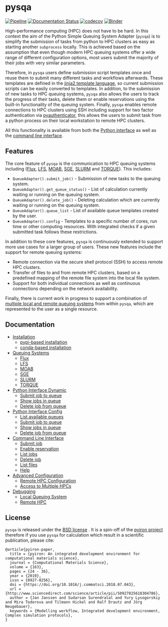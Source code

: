 # pysqa

[![Pipeline](https://github.com/pyiron/pysqa/actions/workflows/pipeline.yml/badge.svg)](https://github.com/pyiron/pysqa/actions/workflows/pipeline.yml)
[![Documentation Status](https://readthedocs.org/projects/pysqa/badge/?version=latest)](https://pysqa.readthedocs.io/en/latest/?badge=latest)
[![codecov](https://codecov.io/gh/pyiron/pysqa/graph/badge.svg?token=N753OWIAUW)](https://codecov.io/gh/pyiron/pysqa)
[![Binder](https://mybinder.org/badge_logo.svg)](https://mybinder.org/v2/gh/pyiron/pysqa/HEAD?labpath=example_config.ipynb)

High-performance computing (HPC) does not have to be hard. In this context the aim of the Python Simple Queuing System 
Adapter (`pysqa`) is to simplify the submission of tasks from python to HPC clusters as easy as starting another 
`subprocess` locally. This is achieved based on the assumption that even though modern HPC queuing systems offer a wide 
range of different configuration options, most users submit the majority of their jobs with very similar parameters. 

Therefore, in `pysqa` users define submission script templates once and reuse them to submit many different tasks and 
workflows afterwards. These templates are defined in the [jinja2 template language](https://palletsprojects.com/p/jinja/),
so current submission scripts can be easily converted to templates. In addition, to the submission of new tasks to HPC
queuing systems, `pysqa` also allows the users to track the progress of their tasks, delete them or enable reservations 
using the built-in functionality of the queuing system. Finally, `pysqa` enables remote connections to HPC clusters 
using SSH including support for two factor authentication via [pyauthenticator](https://github.com/jan-janssen/pyauthenticator), 
this allows the users to submit task from a python process on their local workstation to remote HPC clusters.

All this functionality is available from both the [Python interface](https://pysqa.readthedocs.io/en/latest/example.html) 
as well as the [command line interface](https://pysqa.readthedocs.io/en/latest/command.html). 

## Features
The core feature of `pysqa` is the communication to HPC queuing systems including ([Flux](https://pysqa.readthedocs.io/en/latest/queue.html#flux), 
[LFS](https://pysqa.readthedocs.io/en/latest/queue.html#lfs), [MOAB](https://pysqa.readthedocs.io/en/latest/queue.html#moab), 
[SGE](https://pysqa.readthedocs.io/en/latest/queue.html#sge), [SLURM](https://pysqa.readthedocs.io/en/latest/queue.html#slurm) 
and [TORQUE](https://pysqa.readthedocs.io/en/latest/queue.html#torque)). This includes: 

* `QueueAdapter().submit_job()` - Submission of new tasks to the queuing system. 
* `QueueAdapter().get_queue_status()` - List of calculation currently waiting or running on the queuing system. 
* `QueueAdapter().delete_job()` - Deleting calculation which are currently waiting or running on the queuing system. 
* `QueueAdapter().queue_list` - List of available queue templates created by the user.
* `QueueAdapter().config` - Templates to a specific number of cores, run time or other computing resources. With 
  integrated checks if a given submitted task follows these restrictions. 

In addition to these core features, `pysqa` is continuously extended to support more use cases for a larger group of 
users. These new features include the support for remote queuing systems: 

* Remote connection via the secure shell protocol (SSH) to access remote HPC clusters.
* Transfer of files to and from remote HPC clusters, based on a predefined mapping of the remote file system into the 
  local file system. 
* Support for both individual connections as well as continuous connections depending on the network availability. 

Finally, there is current work in progress to support a combination of [multiple local and remote queuing systems](https://pysqa.readthedocs.io/en/latest/advanced.html) 
from within `pysqa`, which are represented to the user as a single resource. 

## Documentation

* [Installation](https://pysqa.readthedocs.io/en/latest/installation.html)
  * [pypi-based installation](https://pysqa.readthedocs.io/en/latest/installation.html#pypi-based-installation)
  * [conda-based installation](https://pysqa.readthedocs.io/en/latest/installation.html#conda-based-installation)
* [Queuing Systems](https://pysqa.readthedocs.io/en/latest/queue.html)
  * [Flux](https://pysqa.readthedocs.io/en/latest/queue.html#flux)
  * [LFS](https://pysqa.readthedocs.io/en/latest/queue.html#lfs)
  * [MOAB](https://pysqa.readthedocs.io/en/latest/queue.html#moab)
  * [SGE](https://pysqa.readthedocs.io/en/latest/queue.html#sge)
  * [SLURM](https://pysqa.readthedocs.io/en/latest/queue.html#slurm)
  * [TORQUE](https://pysqa.readthedocs.io/en/latest/queue.html#torque)
* [Python Interface Dynamic](https://pysqa.readthedocs.io/en/latest/example_queue_type.html)
  * [Submit job to queue](https://pysqa.readthedocs.io/en/latest/example_queue_type.html#submit-job-to-queue)
  * [Show jobs in queue](https://pysqa.readthedocs.io/en/latest/example_queue_type.html#show-jobs-in-queue)
  * [Delete job from queue](https://pysqa.readthedocs.io/en/latest/example_queue_type.html#delete-job-from-queue)
* [Python Interface Config](https://pysqa.readthedocs.io/en/latest/example_config.html)
  * [List available queues](https://pysqa.readthedocs.io/en/latest/example_config.html#list-available-queues)
  * [Submit job to queue](https://pysqa.readthedocs.io/en/latest/example_config.html#submit-job-to-queue)
  * [Show jobs in queue](https://pysqa.readthedocs.io/en/latest/example_config.html#show-jobs-in-queue)
  * [Delete job from queue](https://pysqa.readthedocs.io/en/latest/example_config.html#delete-job-from-queue)
* [Command Line Interface](https://pysqa.readthedocs.io/en/latest/command.html)
  * [Submit job](https://pysqa.readthedocs.io/en/latest/command.html#submit-job)
  * [Enable reservation](https://pysqa.readthedocs.io/en/latest/command.html#enable-reservation)
  * [List jobs](https://pysqa.readthedocs.io/en/latest/command.html#list-jobs)
  * [Delete job](https://pysqa.readthedocs.io/en/latest/command.html#delete-job)
  * [List files](https://pysqa.readthedocs.io/en/latest/command.html#list-files)
  * [Help](https://pysqa.readthedocs.io/en/latest/command.html#help)
* [Advanced Configuration](https://pysqa.readthedocs.io/en/latest/advanced.html)
  * [Remote HPC Configuration](https://pysqa.readthedocs.io/en/latest/advanced.html#remote-hpc-configuration)
  * [Access to Multiple HPCs](https://pysqa.readthedocs.io/en/latest/advanced.html#access-to-multiple-hpcs)
* [Debugging](https://pysqa.readthedocs.io/en/latest/debug.html)
  * [Local Queuing System](https://pysqa.readthedocs.io/en/latest/debug.html#local-queuing-system)
  * [Remote HPC](https://pysqa.readthedocs.io/en/latest/debug.html#remote-hpc)

## License
`pysqa` is released under the [BSD license](https://github.com/pyiron/pysqa/blob/main/LICENSE) . It is a spin-off of the 
[pyiron project](https://pyiron.org) therefore if you use `pysqa` for calculation which result in a scientific 
publication, please cite: 

    @article{pyiron-paper,
      title = {pyiron: An integrated development environment for computational materials science},
      journal = {Computational Materials Science},
      volume = {163},
      pages = {24 - 36},
      year = {2019},
      issn = {0927-0256},
      doi = {https://doi.org/10.1016/j.commatsci.2018.07.043},
      url = {http://www.sciencedirect.com/science/article/pii/S0927025618304786},
      author = {Jan Janssen and Sudarsan Surendralal and Yury Lysogorskiy and Mira Todorova and Tilmann Hickel and Ralf Drautz and Jörg Neugebauer},
      keywords = {Modelling workflow, Integrated development environment, Complex simulation protocols},
    }
